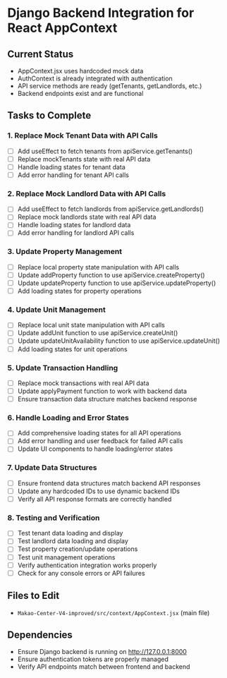 # Django Backend Integration for React AppContext

## Current Status
- AppContext.jsx uses hardcoded mock data
- AuthContext is already integrated with authentication
- API service methods are ready (getTenants, getLandlords, etc.)
- Backend endpoints exist and are functional

## Tasks to Complete

### 1. Replace Mock Tenant Data with API Calls
- [ ] Add useEffect to fetch tenants from apiService.getTenants()
- [ ] Replace mockTenants state with real API data
- [ ] Handle loading states for tenant data
- [ ] Add error handling for tenant API calls

### 2. Replace Mock Landlord Data with API Calls
- [ ] Add useEffect to fetch landlords from apiService.getLandlords()
- [ ] Replace mock landlords state with real API data
- [ ] Handle loading states for landlord data
- [ ] Add error handling for landlord API calls

### 3. Update Property Management
- [ ] Replace local property state manipulation with API calls
- [ ] Update addProperty function to use apiService.createProperty()
- [ ] Update updateProperty function to use apiService.updateProperty()
- [ ] Add loading states for property operations

### 4. Update Unit Management
- [ ] Replace local unit state manipulation with API calls
- [ ] Update addUnit function to use apiService.createUnit()
- [ ] Update updateUnitAvailability function to use apiService.updateUnit()
- [ ] Add loading states for unit operations

### 5. Update Transaction Handling
- [ ] Replace mock transactions with real API data
- [ ] Update applyPayment function to work with backend data
- [ ] Ensure transaction data structure matches backend response

### 6. Handle Loading and Error States
- [ ] Add comprehensive loading states for all API operations
- [ ] Add error handling and user feedback for failed API calls
- [ ] Update UI components to handle loading/error states

### 7. Update Data Structures
- [ ] Ensure frontend data structures match backend API responses
- [ ] Update any hardcoded IDs to use dynamic backend IDs
- [ ] Verify all API response formats are correctly handled

### 8. Testing and Verification
- [ ] Test tenant data loading and display
- [ ] Test landlord data loading and display
- [ ] Test property creation/update operations
- [ ] Test unit management operations
- [ ] Verify authentication integration works properly
- [ ] Check for any console errors or API failures

## Files to Edit
- `Makao-Center-V4-improved/src/context/AppContext.jsx` (main file)

## Dependencies
- Ensure Django backend is running on http://127.0.0.1:8000
- Ensure authentication tokens are properly managed
- Verify API endpoints match between frontend and backend
